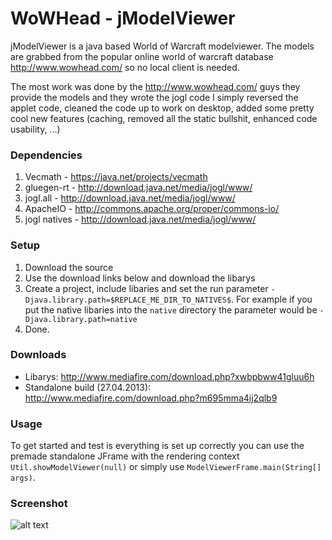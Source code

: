 WoWHead - jModelViewer
=========

jModelViewer is a java based World of Warcraft modelviewer. The models are grabbed from the popular online world of warcraft database http://www.wowhead.com/ so no local client is needed.

The most work was done by the http://www.wowhead.com/ guys they provide the models and they wrote the jogl code I simply reversed the applet code, cleaned the code up to work on desktop, added some pretty cool new features (caching, removed all the static bullshit, enhanced code usability, ...)

### Dependencies
1. Vecmath - https://java.net/projects/vecmath
2. gluegen-rt - http://download.java.net/media/jogl/www/
3. jogl.all - http://download.java.net/media/jogl/www/
4. ApacheIO - http://commons.apache.org/proper/commons-io/
5. jogl natives - http://download.java.net/media/jogl/www/

### Setup
1. Download the source
2. Use the download links below and download the libarys
3. Create a project, include libaries and set the run parameter `-Djava.library.path=$REPLACE_ME_DIR_TO_NATIVES$`. For example if you put the native libaries into the `native` directory the parameter would be `-Djava.library.path=native`
4. Done.

### Downloads
* Libarys: http://www.mediafire.com/download.php?xwbpbww41gluu6h
* Standalone build (27.04.2013): http://www.mediafire.com/download.php?m695mma4ij2qlb9

### Usage
To get started and test is everything is set up correctly you can use the premade standalone JFrame with the rendering context `Util.showModelViewer(null)` or simply use `ModelViewerFrame.main(String[] args)`.

### Screenshot
![alt text](http://i.imgur.com/N7fYxVP.png "jModelViewer")